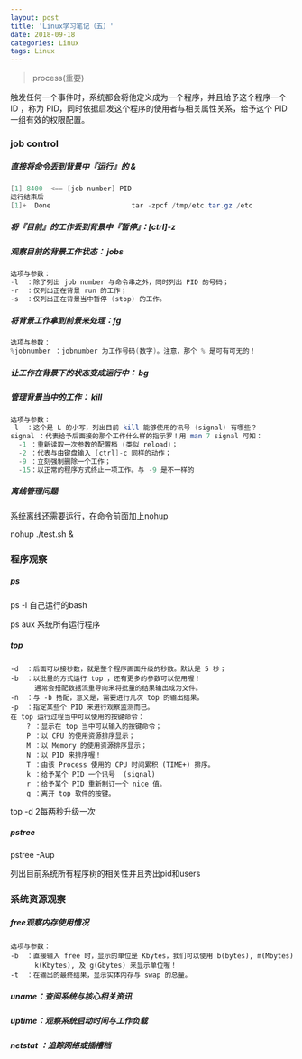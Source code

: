 ```yaml
---
layout: post 
title: 'Linux学习笔记（五）'
date: 2018-09-18
categories: Linux
tags: Linux
---
```


> process(重要)

触发任何一个事件时，系统都会将他定义成为一个程序，并且给予这个程序一个 ID ，称为 PID，同时依据启发这个程序的使用者与相关属性关系，给予这个 PID 一组有效的权限配置。

### job control
##### 直接将命令丢到背景中『运行』的 &

```powershell
[1] 8400  <== [job number] PID 
运行结束后
[1]+  Done                    tar -zpcf /tmp/etc.tar.gz /etc
```

##### 将『目前』的工作丢到背景中『暂停』：[ctrl]-z

##### 观察目前的背景工作状态： jobs

```powershell
选项与参数：
-l  ：除了列出 job number 与命令串之外，同时列出 PID 的号码；
-r  ：仅列出正在背景 run 的工作；
-s  ：仅列出正在背景当中暂停 (stop) 的工作。
```

##### 将背景工作拿到前景来处理：fg

```powershell
选项与参数：
%jobnumber ：jobnumber 为工作号码(数字)。注意，那个 % 是可有可无的！
```

##### 让工作在背景下的状态变成运行中： bg

##### 管理背景当中的工作： kill

```powershell
选项与参数：
-l  ：这个是 L 的小写，列出目前 kill 能够使用的讯号 (signal) 有哪些？
signal ：代表给予后面接的那个工作什么样的指示罗！用 man 7 signal 可知：
  -1 ：重新读取一次参数的配置档 (类似 reload)；
  -2 ：代表与由键盘输入 [ctrl]-c 同样的动作；
  -9 ：立刻强制删除一个工作；
  -15：以正常的程序方式终止一项工作。与 -9 是不一样的
```

##### 离线管理问题

系统离线还需要运行，在命令前面加上nohup

nohup ./test.sh &



### 程序观察

##### ps

ps -l 自己运行的bash

ps aux 系统所有运行程序

##### top

```shell
-d  ：后面可以接秒数，就是整个程序画面升级的秒数。默认是 5 秒；
-b  ：以批量的方式运行 top ，还有更多的参数可以使用喔！
      通常会搭配数据流重导向来将批量的结果输出成为文件。
-n  ：与 -b 搭配，意义是，需要进行几次 top 的输出结果。
-p  ：指定某些个 PID 来进行观察监测而已。
在 top 运行过程当中可以使用的按键命令：
	? ：显示在 top 当中可以输入的按键命令；
	P ：以 CPU 的使用资源排序显示；
	M ：以 Memory 的使用资源排序显示；
	N ：以 PID 来排序喔！
	T ：由该 Process 使用的 CPU 时间累积 (TIME+) 排序。
	k ：给予某个 PID 一个讯号  (signal)
	r ：给予某个 PID 重新制订一个 nice 值。
	q ：离开 top 软件的按键。
```

top -d 2每两秒升级一次

##### pstree

pstree -Aup

列出目前系统所有程序树的相关性并且秀出pid和users



### 系统资源观察

##### free观察内存使用情况

```shell
选项与参数：
-b  ：直接输入 free 时，显示的单位是 Kbytes，我们可以使用 b(bytes), m(Mbytes)
      k(Kbytes), 及 g(Gbytes) 来显示单位喔！
-t  ：在输出的最终结果，显示实体内存与 swap 的总量。
```

##### uname：查阅系统与核心相关资讯
##### uptime：观察系统启动时间与工作负载
##### netstat ：追踪网络或插槽档